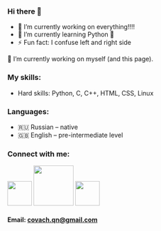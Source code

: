 ### Hi there 👋

- 🔭 I’m currently working on everything!!!!
- 🌱 I’m currently learning Python 🤣
- ⚡ Fun fact: I confuse left and right side

🔭 I’m currently working on myself (and this page).

### My skills:
* Hard skills: Python, C, C++, HTML, CSS, Linux

### Languages:

* 🇷🇺 Russian – native
* 🇬🇧 English – pre-intermediate level

### Connect with me:
[<img src="https://docs.codewars.com/logo.svg" width="55">][codewars]
[<img src="https://www.logo.wine/a/logo/Telegram_(software)/Telegram_(software)-Logo.wine.svg" width="90">][telegram]
[<img src="https://upload.wikimedia.org/wikipedia/commons/4/42/Stepik_logotype.png" width="55">][stepik]

#### Email: covach.qn@gmail.com

[codewars]: https://www.codewars.com/users/Qu1ne
[telegram]: https://t.me/qtroni
[stepik]: https://stepik.org/users/364922219
